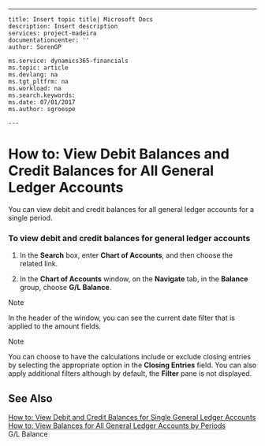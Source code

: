 ---
    title: Insert topic title| Microsoft Docs
    description: Insert description
    services: project-madeira
    documentationcenter: ''
    author: SorenGP

    ms.service: dynamics365-financials
    ms.topic: article
    ms.devlang: na
    ms.tgt_pltfrm: na
    ms.workload: na
    ms.search.keywords:
    ms.date: 07/01/2017
    ms.author: sgroespe

    ---
# How to: View Debit Balances and Credit Balances for All General Ledger Accounts
You can view debit and credit balances for all general ledger accounts for a single period.  
  
### To view debit and credit balances for general ledger accounts  
  
1.  In the **Search** box, enter **Chart of Accounts**, and then choose the related link.  
  
2.  In the **Chart of Accounts** window, on the **Navigate** tab, in the **Balance** group, choose **G\/L Balance**.  
  
> [!NOTE]  
>  In the header of the window, you can see the current date filter that is applied to the amount fields.  
  
> [!NOTE]  
>  You can choose to have the calculations include or exclude closing entries by selecting the appropriate option in the **Closing Entries** field. You can also apply additional filters although by default, the **Filter** pane is not displayed.  
  
## See Also  
 [How to: View Debit and Credit Balances for Single General Ledger Accounts](../how-to-view-debit-and-credit-balances-for-single-general-ledger-accounts.md)   
 [How to: View Balances for All General Ledger Accounts by Periods](../how-to-view-balances-for-all-general-ledger-accounts-by-periods.md)   
 G\/L Balance